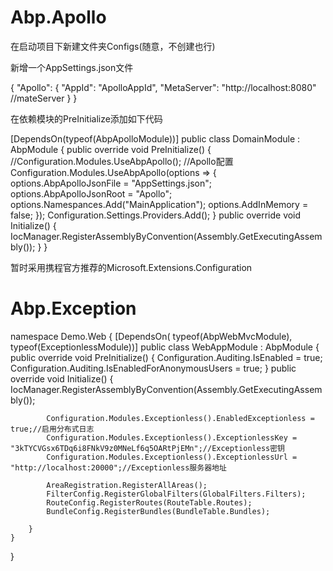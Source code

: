 # Abp.Apollo

在启动项目下新建文件夹Configs(随意，不创建也行)

新增一个AppSettings.json文件

{ "Apollo": { "AppId": "ApolloAppId", "MetaServer": "http://localhost:8080" //mateServer } }

在依赖模块的PreInitialize添加如下代码

[DependsOn(typeof(AbpApolloModule))]
public class DomainModule : AbpModule
{
    public override void PreInitialize()
    {
        //Configuration.Modules.UseAbpApollo();
        //Apollo配置
        Configuration.Modules.UseAbpApollo(options =>
        {
            options.AbpApolloJsonFile = "AppSettings.json";
            options.AbpApolloJsonRoot = "Apollo";
            options.Namespances.Add("MainApplication");
            options.AddInMemory = false;
        });
        Configuration.Settings.Providers.Add<DomainAppSettingProvider>();
    }
    public override void Initialize()
    {
        IocManager.RegisterAssemblyByConvention(Assembly.GetExecutingAssembly());
    }
}

暂时采用携程官方推荐的Microsoft.Extensions.Configuration


# Abp.Exception

namespace Demo.Web
{
    [DependsOn(
        typeof(AbpWebMvcModule),
        typeof(ExceptionlessModule))]
    public class WebAppModule : AbpModule
    {
        public override void PreInitialize()
        {
            Configuration.Auditing.IsEnabled = true;
            Configuration.Auditing.IsEnabledForAnonymousUsers = true;
        }
        public override void Initialize()
        {
            IocManager.RegisterAssemblyByConvention(Assembly.GetExecutingAssembly());

            Configuration.Modules.Exceptionless().EnabledExceptionless = true;//启用分布式日志
            Configuration.Modules.Exceptionless().ExceptionlessKey = "3kTYCVGsx6TDq6i8FNkV9z0MNeLf6q5OARtPjEMn";//Exceptionless密钥
            Configuration.Modules.Exceptionless().ExceptionlessUrl = "http://localhost:20000";//Exceptionless服务器地址

            AreaRegistration.RegisterAllAreas();
            FilterConfig.RegisterGlobalFilters(GlobalFilters.Filters);
            RouteConfig.RegisterRoutes(RouteTable.Routes);
            BundleConfig.RegisterBundles(BundleTable.Bundles);
            
        }
    }
}
